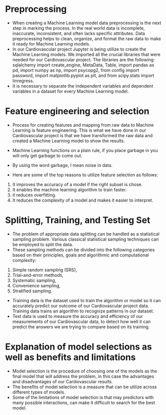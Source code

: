 # Preprocessing

- When creating a Machine Learning model data preprocessing is the next step in marking the process.  In the real world data is incomplete, inaccurate, inconsistent, and often lacks specific attributes.  Data preprocessing helps to clean, organize, and format the raw data to make it ready for Machine Learning models.  
- In our Cardiovascular project Jupyter is being utilize to create the Machine Learning models.  We imported all the crucial libraries that were needed for our Cardiovascular project.  The libraries are the following: sqlalchemy import create_engine, MetaData, Table, import pandas as pd, import numpy as np, import psycopg2, from config import password, import matplotlib.pyplot as plt, and from scipy.stats import linregress.  
- It is necessary to separate the independent variables and dependent variables in a dataset for every Machine Learning model.  
   
# Feature engineering and selection

- Process for creating features and mapping from raw data to Machine Learning is feature engineering.  This is what we have done in our Cardiovascular project is that we have transformed the raw data and created a Machine Learning model to show the results.  

- Machine Learning functions on a plain rule, if you place garbage in you will only get garbage to come out. 
- By using the word garbage, I mean noise in data.  
- Here are some of the top reasons to utilize feature selection as follows:

1. It improves the accuracy of a model if the right subset is chose.
2. It enables the machine learning algorithm to train faster.
3. it reduces overfitting.
4. It reduces the complexity of a model and makes it easier to interpret.   

# Splitting, Training, and Testing Set

- The problem of appropriate data splitting can be handled as a statistical sampling problem.  Various classical statistical sampling techniques can be employed to split the data.  
- These sampling methods can be divided into the following categories based on their
principles, goals and algorithmic and computational complexity:

1. Simple random sampling (SRS),
2. Trial-and-error methods,
3. Systematic sampling,
4. Convenience sampling,
5. Stratified sampling.

- Training data is the dataset used to train the algorithm or model so it can accurately predict our outcome of our Cardiovascular project data.  Training data trains an algorithm to recognize patterns in our dataset.
- Test data is used to measure the accuracy and efficiency of our measurements of our Cardiovascular data, to detect how well it can predict the answers we are trying to compare based on its training.  

# Explanation of model selections as well as benefits and limitations

- Model selection is the procedure of choosing one of the models as the final model that will address the problem, in this case the advantages and disadvantages of our Cardiovascular results.
- The benefits of model selection is a measure that can be utilize across different types of models.   
- Some of the limitations of model selection is that may predictors with many possible interactions, can make it difficult to search for the best model.  